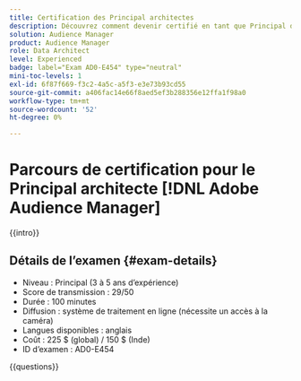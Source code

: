 ```yaml
---
title: Certification des Principal architectes
description: Découvrez comment devenir certifié en tant que Principal d'Adobe  [!DNL Audience Manager] Architect.
solution: Audience Manager
product: Audience Manager
role: Data Architect
level: Experienced
badge: label="Exam AD0-E454" type="neutral"
mini-toc-levels: 1
exl-id: 6f87f669-f3c2-4a5c-a5f3-e3e73b93cd55
source-git-commit: a406fac14e66f8aed5ef3b288356e12ffa1f98a0
workflow-type: tm+mt
source-wordcount: '52'
ht-degree: 0%

---
```


# Parcours de certification pour le Principal architecte [!DNL Adobe Audience Manager]

{{intro}}

## Détails de l’examen {#exam-details}

* Niveau : Principal (3 à 5 ans d’expérience)
* Score de transmission : 29/50
* Durée : 100 minutes
* Diffusion : système de traitement en ligne (nécessite un accès à la caméra)
* Langues disponibles : anglais
* Coût : 225 $ (global) / 150 $ (Inde)
* ID d’examen : AD0-E454

{{questions}}
